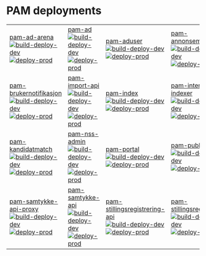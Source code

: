 # PAM deployments
|    |    |    |    |
|:---|:---|:---|:---|
| [pam-ad-arena](https://github.com/navikt/pam-ad-arena/actions) <br/> [![build-deploy-dev](https://github.com/navikt/pam-ad-arena/workflows/build-deploy-dev/badge.svg)](https://github.com/navikt/pam-ad-arena/releases) [![deploy-prod](https://github.com/navikt/pam-ad-arena/workflows/deploy-prod/badge.svg)](https://github.com/navikt/pam-ad-arena/releases/latest) | [pam-ad](https://github.com/navikt/pam-ad/actions) <br/> [![build-deploy-dev](https://github.com/navikt/pam-ad/workflows/build-deploy-dev/badge.svg)](https://github.com/navikt/pam-ad/releases) [![deploy-prod](https://github.com/navikt/pam-ad/workflows/deploy-prod/badge.svg)](https://github.com/navikt/pam-ad/releases/latest) | [pam-aduser](https://github.com/navikt/pam-aduser/actions) <br/> [![build-deploy-dev](https://github.com/navikt/pam-aduser/workflows/build-deploy-dev/badge.svg)](https://github.com/navikt/pam-aduser/releases) [![deploy-prod](https://github.com/navikt/pam-aduser/workflows/deploy-prod/badge.svg)](https://github.com/navikt/pam-aduser/releases/latest) | [pam-annonsemottak](https://github.com/navikt/pam-annonsemottak/actions) <br/> [![build-deploy-dev](https://github.com/navikt/pam-annonsemottak/workflows/build-deploy-dev/badge.svg)](https://github.com/navikt/pam-annonsemottak/releases) [![deploy-prod](https://github.com/navikt/pam-annonsemottak/workflows/deploy-prod/badge.svg)](https://github.com/navikt/pam-annonsemottak/releases/latest) |
| [pam-brukernotifikasjon](https://github.com/navikt/pam-brukernotifikasjon/actions) <br/> [![build-deploy-dev](https://github.com/navikt/pam-brukernotifikasjon/workflows/build-deploy-dev/badge.svg)](https://github.com/navikt/pam-brukernotifikasjon/releases) [![deploy-prod](https://github.com/navikt/pam-brukernotifikasjon/workflows/deploy-prod/badge.svg)](https://github.com/navikt/pam-brukernotifikasjon/releases/latest) | [pam-import-api](https://github.com/navikt/pam-import-api/actions) <br/> [![build-deploy-dev](https://github.com/navikt/pam-import-api/workflows/build-deploy-dev/badge.svg)](https://github.com/navikt/pam-import-api/releases) [![deploy-prod](https://github.com/navikt/pam-import-api/workflows/deploy-prod/badge.svg)](https://github.com/navikt/pam-import-api/releases/latest) | [pam-index](https://github.com/navikt/pam-index/actions) <br/> [![build-deploy-dev](https://github.com/navikt/pam-index/workflows/build-deploy-dev/badge.svg)](https://github.com/navikt/pam-index/releases) [![deploy-prod](https://github.com/navikt/pam-index/workflows/deploy-prod/badge.svg)](https://github.com/navikt/pam-index/releases/latest) | [pam-internalad-indexer](https://github.com/navikt/pam-internalad-indexer/actions) <br/> [![build-deploy-dev](https://github.com/navikt/pam-internalad-indexer/workflows/build-deploy-dev/badge.svg)](https://github.com/navikt/pam-internalad-indexer/releases) [![deploy-prod](https://github.com/navikt/pam-internalad-indexer/workflows/deploy-prod/badge.svg)](https://github.com/navikt/pam-internalad-indexer/releases/latest) |
| [pam-kandidatmatch](https://github.com/navikt/pam-kandidatmatch/actions) <br/> [![build-deploy-dev](https://github.com/navikt/pam-kandidatmatch/workflows/build-deploy-dev/badge.svg)](https://github.com/navikt/pam-kandidatmatch/releases) [![deploy-prod](https://github.com/navikt/pam-kandidatmatch/workflows/deploy-prod/badge.svg)](https://github.com/navikt/pam-kandidatmatch/releases/latest) | [pam-nss-admin](https://github.com/navikt/pam-nss-admin/actions) <br/> [![build-deploy-dev](https://github.com/navikt/pam-nss-admin/workflows/build-deploy-dev/badge.svg)](https://github.com/navikt/pam-nss-admin/releases) [![deploy-prod](https://github.com/navikt/pam-nss-admin/workflows/deploy-prod/badge.svg)](https://github.com/navikt/pam-nss-admin/releases/latest) | [pam-portal](https://github.com/navikt/pam-portal/actions) <br/> [![build-deploy-dev](https://github.com/navikt/pam-portal/workflows/build-deploy-dev/badge.svg)](https://github.com/navikt/pam-portal/releases) [![deploy-prod](https://github.com/navikt/pam-portal/workflows/deploy-prod/badge.svg)](https://github.com/navikt/pam-portal/releases/latest) | [pam-public-feed](https://github.com/navikt/pam-public-feed/actions) <br/> [![build-deploy-dev](https://github.com/navikt/pam-public-feed/workflows/build-deploy-dev/badge.svg)](https://github.com/navikt/pam-public-feed/releases) [![deploy-prod](https://github.com/navikt/pam-public-feed/workflows/deploy-prod/badge.svg)](https://github.com/navikt/pam-public-feed/releases/latest) |
| [pam-samtykke-api-proxy](https://github.com/navikt/pam-samtykke-api-proxy/actions) <br/> [![build-deploy-dev](https://github.com/navikt/pam-samtykke-api-proxy/workflows/build-deploy-dev/badge.svg)](https://github.com/navikt/pam-samtykke-api-proxy/releases) [![deploy-prod](https://github.com/navikt/pam-samtykke-api-proxy/workflows/deploy-prod/badge.svg)](https://github.com/navikt/pam-samtykke-api-proxy/releases/latest) | [pam-samtykke-api](https://github.com/navikt/pam-samtykke-api/actions) <br/> [![build-deploy-dev](https://github.com/navikt/pam-samtykke-api/workflows/build-deploy-dev/badge.svg)](https://github.com/navikt/pam-samtykke-api/releases) [![deploy-prod](https://github.com/navikt/pam-samtykke-api/workflows/deploy-prod/badge.svg)](https://github.com/navikt/pam-samtykke-api/releases/latest) | [pam-stillingsregistrering-api](https://github.com/navikt/pam-stillingsregistrering-api/actions) <br/> [![build-deploy-dev](https://github.com/navikt/pam-stillingsregistrering-api/workflows/build-deploy-dev/badge.svg)](https://github.com/navikt/pam-stillingsregistrering-api/releases) [![deploy-prod](https://github.com/navikt/pam-stillingsregistrering-api/workflows/deploy-prod/badge.svg)](https://github.com/navikt/pam-stillingsregistrering-api/releases/latest) | [pam-stillingsregistrering](https://github.com/navikt/pam-stillingsregistrering/actions) <br/> [![build-deploy-dev](https://github.com/navikt/pam-stillingsregistrering/workflows/build-deploy-dev/badge.svg)](https://github.com/navikt/pam-stillingsregistrering/releases) [![deploy-prod](https://github.com/navikt/pam-stillingsregistrering/workflows/deploy-prod/badge.svg)](https://github.com/navikt/pam-stillingsregistrering/releases/latest) |
